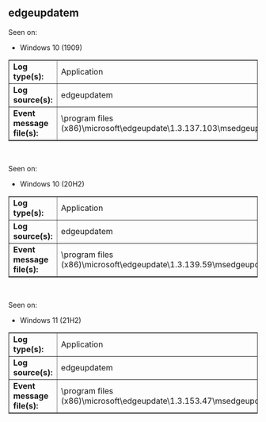 ## edgeupdatem

Seen on:
* Windows 10 (1909)

<table border="1" class="docutils">
  <tbody>
    <tr>
      <td><b>Log type(s):</b></td>
      <td>Application</td>
    </tr>
    <tr>
      <td><b>Log source(s):</b></td>
      <td>edgeupdatem</td>
    </tr>
    <tr>
      <td><b>Event message file(s):</b></td>
      <td>\program files (x86)\microsoft\edgeupdate\1.3.137.103\msedgeupdate.dll</td>
    </tr>
  </tbody>
</table>

&nbsp;

Seen on:
* Windows 10 (20H2)

<table border="1" class="docutils">
  <tbody>
    <tr>
      <td><b>Log type(s):</b></td>
      <td>Application</td>
    </tr>
    <tr>
      <td><b>Log source(s):</b></td>
      <td>edgeupdatem</td>
    </tr>
    <tr>
      <td><b>Event message file(s):</b></td>
      <td>\program files (x86)\microsoft\edgeupdate\1.3.139.59\msedgeupdate.dll</td>
    </tr>
  </tbody>
</table>

&nbsp;

Seen on:
* Windows 11 (21H2)

<table border="1" class="docutils">
  <tbody>
    <tr>
      <td><b>Log type(s):</b></td>
      <td>Application</td>
    </tr>
    <tr>
      <td><b>Log source(s):</b></td>
      <td>edgeupdatem</td>
    </tr>
    <tr>
      <td><b>Event message file(s):</b></td>
      <td>\program files (x86)\microsoft\edgeupdate\1.3.153.47\msedgeupdate.dll</td>
    </tr>
  </tbody>
</table>

&nbsp;

